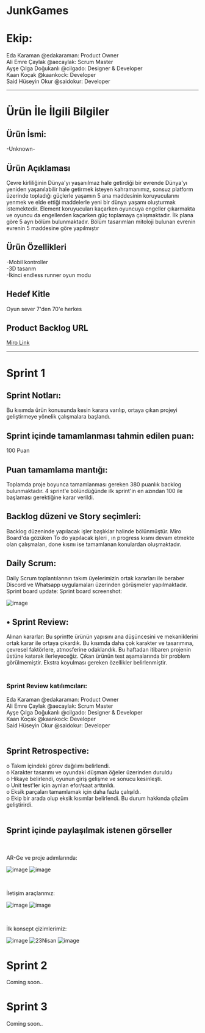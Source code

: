 # JunkGames
<h1> Ekip: </h1>
Eda Karaman @edakaraman: Product Owner <br>
Ali Emre Çaylak @aecaylak: Scrum Master <br>
Ayşe Çılga Doğukanlı @cilgado: Designer & Developer <br>
Kaan Koçak @kaankock: Developer <br>
Said Hüseyin Okur @saidokur: Developer <br>
<hr>
<h1> Ürün İle İlgili Bilgiler </h1>
<h2> Ürün İsmi: </h2>
-Unknown-
<h2> Ürün Açıklaması </h2>
Çevre kirliliğinin Dünya'yı yaşanılmaz hale getirdiği bir evrende Dünya'yı yeniden yaşanılabilir hale getirmek isteyen kahramanımız, sonsuz platform üzerinde topladığı güçlerle yaşamın 5 ana maddesinin koruyucularını yenmek ve elde ettiği maddelerle yeni bir dünya yaşamı oluşturmak istemektedir. Element koruyucuları kaçarken oyuncuya engeller çıkarmakta ve oyuncu da engellerden kaçarken güç toplamaya çalışmaktadır. İlk plana göre 5 ayrı bölüm bulunmaktadır. Bölüm tasarımları mitoloji bulunan evrenin evrenin 5 maddesine göre yapılmıştır
<h2> Ürün Özellikleri </h2>
-Mobil kontroller <br>
-3D tasarım<br>
-İkinci endless runner oyun modu<br>
<h2> Hedef Kitle </h2>
Oyun sever 7'den 70'e herkes
<h2> Product Backlog URL </h2>
 <a href= "https://miro.com/app/board/uXjVO5hQYu4=/?share_link_id=32989620697"> Miro Link </a>
<hr>
<h1> Sprint 1 </h1>
<h2>Sprint Notları:</h2> Bu kısımda ürün konusunda kesin karara varılıp, ortaya çıkan projeyi geliştirmeye yönelik çalışmalara başlandı. 
<h2>Sprint içinde tamamlanması tahmin edilen puan:</h2> 100 Puan <br>
<h2>Puan tamamlama mantığı:</h2> Toplamda proje boyunca tamamlanması gereken 380 puanlık backlog bulunmaktadır. 4 sprint'e bölündüğünde ilk sprint'in en azından 100 ile başlaması gerektiğine karar verildi. <br>
<h2>Backlog düzeni ve Story seçimleri:</h2> Backlog düzeninde yapılacak işler başlıklar halinde bölünmüştür. Miro Board'da gözüken To do yapılacak işleri , ın progress kısmı devam etmekte olan çalışmaları, done kısmı ise tamamlanan konulardan oluşmaktadır. <br>
<h2>Daily Scrum:</h2> Daily Scrum toplantılarının takım üyelerimizin ortak kararları ile beraber Discord ve Whatsapp uygulamaları üzerinden görüşmeler yapılmaktadır. <br>
Sprint board update: Sprint board screenshot: <br>

![image](https://user-images.githubusercontent.com/94224971/166143884-cfcb5395-650c-4188-97c5-1c28dd0e5a3d.png)

<h2>•	Sprint Review:</h2> Alınan kararlar: Bu sprintte ürünün yapısını ana düşüncesini ve mekaniklerini ortak karar ile ortaya çıkardık. Bu kısımda daha çok karakter ve tasarımına, çevresel faktörlere, atmosferine odaklandık. Bu haftadan itibaren projenin üstüne katarak ilerleyeceğiz. Çıkan ürünün test aşamalarında bir problem görülmemiştir. Ekstra koyulması gereken özellikler belirlenmiştir. 

<h3> <br> Sprint Review katılımcıları: <br> </h3>
Eda Karaman @edakaraman: Product Owner<br>
Ali Emre Çaylak @aecaylak: Scrum Master<br>
Ayşe Çılga Doğukanlı @cilgado: Designer & Developer<br>
Kaan Koçak @kaankock: Developer<br>
Said Hüseyin Okur @saidokur: Developer <br> <br>

<h2>Sprint Retrospective:<br></h2>
o	Takım içindeki görev dağılımı belirlendi. <br>
o	Karakter tasarımı ve oyundaki düşman öğeler üzerinden duruldu<br>
o	Hikaye belirlendi, oyunun giriş gelişme ve sonucu kesinleşti. <br>
o	Unit test'ler için ayrılan efor/saat arttırıldı. <br>
o	Eksik parçaları tamamlamak için daha fazla çalışıldı. <br>
o	Ekip bir arada olup eksik kısımlar belirlendi. Bu durum hakkında çözüm geliştirirdi. <br>
<br>

<h2> Sprint içinde paylaşılmak istenen görseller </h2> <br> <br>
AR-Ge ve proje adımlarında:

![image](https://user-images.githubusercontent.com/94224971/167494718-9c448465-ccb6-4801-a2df-6d15b30f8e42.png)
![image](https://user-images.githubusercontent.com/94224971/167495284-64218ae9-aae2-476c-be58-9d93843011a0.png)

<br>

İletişim araçlarımız:

![image](https://user-images.githubusercontent.com/94224971/167494459-e384083b-030f-43ab-a19d-9a6b56ddfd7a.png)
![image](https://user-images.githubusercontent.com/94224971/167495980-dd162898-dbd0-46b5-8ea4-6c2731367b22.png)

<br>

İlk konsept çizimlerimiz:

![image](https://user-images.githubusercontent.com/94224971/167495469-dce5e0e1-39a5-495f-b1e8-b5b796290df9.png)
![23Nisan](https://user-images.githubusercontent.com/94224971/166143893-85859687-f3d2-4f64-ba53-84afbcd9677b.jpg)
![image](https://user-images.githubusercontent.com/94224971/167494562-86768d6e-f837-4ea2-84db-0fa415d80b10.png)


<h1> Sprint 2 </h1>

Coming soon..
<h1> Sprint 3 </h1>

Coming soon..
